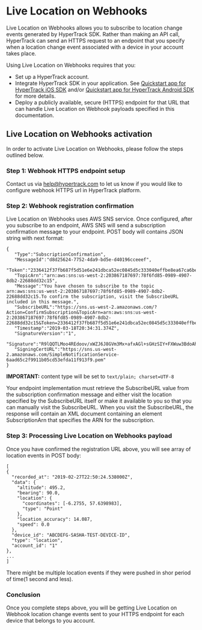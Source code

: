 # Live Location on Webhooks

Live Location on Webhooks allows you to subscribe to location change events generated by HyperTrack SDK. Rather than making an API call, HyperTrack can send an HTTPS request to an endpoint that you specify when a location change event associated with a device in your account takes place.

Using Live Location on Webhooks requires that you:

* Set up a HyperTrack account.
* Integrate HyperTrack SDK in your application. See [Quickstart app for HyperTrack iOS SDK](#quickstart-ios) and/or [Quickstart app for HyperTrack Android SDK](#quickstart-android) for more details.
* Deploy a publicly available, secure (HTTPS) endpoint for that URL that can handle Live Location on Webhook payloads specified in this documentation.

## Live Location on Webhooks activation

In order to activate Live Location on Webhooks, please follow the steps outlined below.

### Step 1: Webhook HTTPS endpoint setup 

Contact us via help@hypertrack.com to let us know if you would like to configure webhook HTTPS url in HyperTrack platform. 

### Step 2: Webhook registration confirmation

Live Location on Webhooks uses AWS SNS service. Once configured, after you subscribe to an endpoint, AWS SNS will send a subscription confirmation message to your endpoint. POST body will contains JSON string with next format:
```
{  
   "Type":"SubscriptionConfirmation",
   "MessageId":"d8d25624-7752-4da9-bd5e-d40196cceeef",
   "Token":"2336412f37fb687f5d51e6e241dbca52ec0845d5c333040effbe8ea67ca6be529e572d4602bc6f5efd235772532f1c9e2ff7811c5d1bc75edbc635273cb50461118c195cb5ad81bfadfb4704bda3f43c42e3fdf70abc1952ae30044eef5ce69b2c6a8fc6d5ec53df017092cb32177a35bd073794dcabb8e27359ef55b8ed608aeac6b2c340c8b7a7d2ea842759793254",
   "TopicArn":"arn:aws:sns:us-west-2:203867187697:78f6fd85-0989-4907-8db2-22688dd32c15",
   "Message":"You have chosen to subscribe to the topic arn:aws:sns:us-west-2:203867187697:78f6fd85-0989-4907-8db2-22688dd32c15.To confirm the subscription, visit the SubscribeURL included in this message.",
   "SubscribeURL":"https://sns.us-west-2.amazonaws.com/?Action=ConfirmSubscription&TopicArn=arn:aws:sns:us-west-2:203867187697:78f6fd85-0989-4907-8db2-22688dd32c15&Token=2336412f37fb687f5d51e6e241dbca52ec0845d5c333040effbe8ea67ca6be529e572d4602bc6f5efd235772532f1c9e2ff7811c5d1bc75edbc635273cb50461118c195cb5ad81bfadfb4704bda3f43c42e3fdf70abc1952ae30044eef5ce69b2c6a8fc6d5ec53df017092cb32177a35bd073794dcabb8e27359ef55b8ed608aeac6b2c340c8b7a7d2ea842759793254",
   "Timestamp":"2019-03-18T20:34:31.374Z",
   "SignatureVersion":"1",
   "Signature":"R9lQQTLMoo4REdoov/xWZJ6J8GVm3Mx+afxAGl+sGHzSIY+FXWuw3BdoAhfyMeLp7ICMrLE3D87Hwk7Kw/VgevGSFG6QmCacnf6p3t2M/Ia+pIXmPDyvV0OfqlkIK5hYWU0t5RHZ9jSLsCw7i6km31jnwBfkx68k68NynFy3xMesZf/Nxy3yN2f648ajsy7S3igE0vHOhDu+8znAfs/DN0eI3QJ7VtBC8o+pt19Q8vsalIuy/Ub6t1umbThChGNn1zkMIsNYlIC7Pil+7W1ZEM/qoKPTetMaBMFiFDRrG6/AKbNT5X2XI+jLwgJ6KK2iE8OAxECRTew/gpn+pgmVUw==",
   "SigningCertURL":"https://sns.us-west-2.amazonaws.com/SimpleNotificationService-6aad65c2f9911b05cd53efda11f913f9.pem"
}
```
**IMPORTANT:** content type will be set to `text/plain; charset=UTF-8`

Your endpoint implementation must retrieve the SubscribeURL value from the subscription confirmation message and either visit the location specified by the SubscribeURL itself or make it available to you so that you can manually visit the SubscribeURL. When you visit the SubscribeURL, the response will contain an XML document containing an element SubscriptionArn that specifies the ARN for the subscription.

### Step 3: Processing Live Location on Webhooks payload

Once you have confirmed the registration URL above, you will see array of location events in POST body:

```
[
{
  "recorded_at": "2019-02-27T22:50:24.538000Z", 
  "data": {
    "altitude": 495.2, 
    "bearing": 90.0, 
    "location": {
      "coordinates": [-6.2755, 57.6398983], 
      "type": "Point"
    }, 
    "location_accuracy": 14.087, 
    "speed": 0.0
  }, 
  "device_id": "ABCDEFG-SASHA-TEST-DEVICE-ID", 
  "type": "location", 
  "account_id": "1"
},
...
]
```
There might be multiple location events if they were pushed in shor period of time(1 second and less).

### Conclusion

Once you complete steps above, you will be getting Live Location on Webhook location change events sent to your HTTPS endpoint for each device that belongs to you account. 

